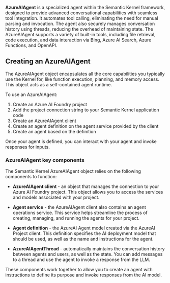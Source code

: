 **AzureAIAgent** is a specialized agent within the Semantic Kernel framework, designed to provide advanced conversational capabilities with seamless tool integration. It automates tool calling, eliminating the need for manual parsing and invocation. The agent also securely manages conversation history using threads, reducing the overhead of maintaining state. The AzureAIAgent supports a variety of built-in tools, including file retrieval, code execution, and data interaction via Bing, Azure AI Search, Azure Functions, and OpenAPI.

## Creating an AzureAIAgent

The AzureAIAgent object encapsulates all the core capabilities you typically use the Kernel for, like function execution, planning, and memory access. This object acts as a self-contained agent runtime.

To use an AzureAIAgent:
1. Create an Azure AI Foundry project
1. Add the project connection string to your Semantic Kernel application code
1. Create an AzureAIAgent client
1. Create an agent definition on the agent service provided by the client
1. Create an agent based on the definition

Once your agent is defined, you can interact with your agent and invoke responses for inputs.

### AzureAIAgent key components

The Semantic Kernel AzureAIAgent object relies on the following components to function:

- **AzureAIAgent client** - an object that manages the connection to your Azure AI Foundry project. This object allows you to access the services and models associated with your project. 

- **Agent service** - the AzureAIAgent client also contains an agent operations service. This service helps streamline the process of creating, managing, and running the agents for your project.

- **Agent definition** - the AzureAI Agent model created via the AzureAI Project client. This definition specifies the AI deployment model that should be used, as well as the name and instructions for the agent.

- **AzureAIAgentThread** - automatically maintains the conversation history between agents and users, as well as the state. You can add messages to a thread and use the agent to invoke a response from the LLM.

These components work together to allow you to create an agent with instructions to define its purpose and invoke responses from the AI model.